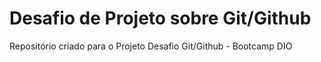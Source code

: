 # Desafio de Projeto sobre Git/Github
Repositório criado para o Projeto Desafio Git/Github -  Bootcamp DIO
